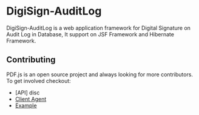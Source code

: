 # DigiSign-AuditLog

DigiSign-AuditLog is a web application framework for Digital Signature on Audit Log in Database, It support on JSF Framework and Hibernate Framework.

## Contributing

PDF.js is an open source project and always looking for more contributors. To
get involved checkout:

+ [API] disc
+ [Client Agent](https://github.com/pedonline/DigiSign-AuditLog/tree/DigiSign-AuditLog-Client)
+ [Example](https://github.com/pedonline/DigiSign-AuditLog/tree/DigiSign-AuditLog-jsf)
